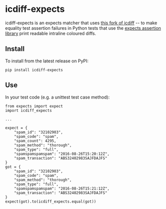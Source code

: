 # icdiff-expects

icdiff-expects is an expects matcher that uses
[this fork of icdiff](https://github.com/jlee-made/icdiff) -- to make equality
test assertion failures in Python tests that use the
[expects assertion library](https://pypi.python.org/pypi/expects) print
readable intraline coloured diffs.


## Install

To install from the latest release on PyPI:

```
pip install icdiff-expects
```

## Use

In your test code (e.g. a unittest test case method):

    from expects import expect
    import icdiff_expects

    ...

    expect = {
        "spam_id": "32102903",
        "spam_code": "spam",
        "spam_count": 4295,
        "spam_method": "thorough",
        "spam_type": "full",
        "spamspamspamspam": "2016-08-26T15:20:12Z",
        "spam_transaction": "ABS32402983SAJFDAJFS"
    }
    got = {
        "spam_id": "32102903",
        "spam_code": "spam",
        "spam_method": "thorough",
        "spam_type": "full",
        "spamspamspamspam": "2016-08-26T15:21:12Z",
        "spam_transaction": "ABS32402983SAJFDAJFS"
    }
    expect(got).to(icdiff_expects.equal(got))
